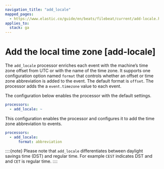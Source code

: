 ```yaml
---
navigation_title: "add_locale"
mapped_pages:
  - https://www.elastic.co/guide/en/beats/filebeat/current/add-locale.html
applies_to:
  stack: ga
---
```


# Add the local time zone [add-locale]


The `add_locale` processor enriches each event with the machine’s time zone offset from UTC or with the name of the time zone. It supports one configuration option named `format` that controls whether an offset or time zone abbreviation is added to the event. The default format is `offset`. The processor adds the a `event.timezone` value to each event.

The configuration below enables the processor with the default settings.

```yaml
processors:
  - add_locale: ~
```

This configuration enables the processor and configures it to add the time zone abbreviation to events.

```yaml
processors:
  - add_locale:
      format: abbreviation
```

::::{note}
Please note that `add_locale` differentiates between daylight savings time (DST) and regular time. For example `CEST` indicates DST and and `CET` is regular time.
::::


